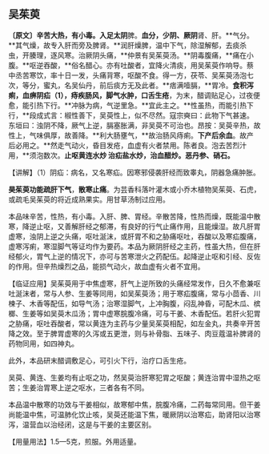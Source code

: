 ## **吴茱萸**

**〔原文〕辛苦大热，有小毒。入足太阴**脾。**血分，少阴、厥阴**肾、肝。**气分。**其气燥，故专入肝而旁及脾肾。**润肝燥脾，温中下气，除湿解郁，去痰杀虫，开腠理，逐风寒。治厥阴头痛，**仲景有吴茱萸汤。**阴毒腹痛，**痛在小腹。**呕逆吞酸，**俗名醋心。亦有吐酸者，宜降火清痰，用吴茱萸作响导。蔡中丞苦寒饮，率十日一发，头痛背寒，呕酸不食。得一方，茯苓、吴茱萸汤泡七次，等分，蜜丸，名吴仙丹，前后痰方无及此者。**痞满噎膈，**胃冷。**食积泻痢，血痹阴疝（1），痔疾肠风，脚气水肿，口舌生疮**，为末，醋调贴足心，过夜便愈，能引热下行。**冲脉为病，气逆里急。**宜此主之。**性虽热，而能引热下行，**段成式言：椒性善下，吴萸性上，似不尽然。寇宗奭曰：此物下气甚速。东垣曰：浊阴不降，厥气上逆，膈塞胀满，非吴萸不可治也。昂按：吴萸辛热，故性上，气味俱厚，故善降。**利大肠壅气，**故治肠风痔痢。**下产后余血**。故产后必用之。**然走气动火，昏目发疮，血虚有火者禁用。陈者良。泡去苦烈汁用，**须泡数次。**止呕黄连水炒  治疝盐水炒，治血醋炒。恶丹参、硝石。**

【讲解】（1）阴疝：病名，又名寒疝。因寒邪侵袭肝经而致睾丸，阴器急痛肿胀。

**昊茱萸功能疏肝下气**，**散寒止痛**。为芸香科落叶灌木或小乔木植物吴茱萸、石虎，或疏毛吴茱萸的将近成熟果实。用甘草汤制过应用。

本品味辛苦，性热，有小毒。入肝、脾、胃经。辛散苦降，性热而燥，既能温中散寒，降逆止呕，又善解肝经之郁滞，有良好的行气止痛作用，且能燥湿。故凡肝胃虚寒，浊阴上逆之头痛，呕吐涎沫，或肝胃不和之胁痛呕吐，吞酸以及寒疝腹痛，虚寒泻痢，寒湿脚气等证均作为要药。本品为厥阴肝经之主药，性虽大热，但在肝经郁火，胃气上逆的情况下，亦可与苦寒泄火之药配伍。起降逆止呕和引经、反佐的作用。但辛热燥烈之品，能损气动火，故血虚有火者不宜用。

【临证应用】吴茱萸用于中焦虚寒，肝气上逆所致的头痛经常发作，日久不愈兼呕吐涎沫者，常与人参、生姜等同用，如吴茱萸汤；用于寒疝腹痛，常与小茴香、川楝子、木香等配伍，如导气汤；治寒湿脚气，上冲胸腹，闷乱神昏，可配木瓜、槟榔、生姜等如吴萸木瓜汤；胃中虚寒脘腹冷痛，可与干姜、木香配伍。若肝火犯胃之胁痛，呕吐吞酸者，常以黄连为主药与少量吴茱萸相配，如左金丸，共奏辛开苦降之效。至于脾胃虚寒的久泻或五更泄，则与补骨脂、五味子、肉豆蔻温补脾肾的药物同用，如四神丸。

此外，本品研末醋调敷足心，可引火下行，治疗口舌生疮。

吴萸、黄连、生姜均有止呕之功，然吴萸治肝寒犯胃之呕酸；黄连治胃中湿热之呕苦；生姜治胃寒上逆之呕水，三者各有不同。

本品温中散寒的功效与干姜相似，故寒郁中焦，脘腹冷痛，二药每常同用。但干姜尚能温中焦，可温肺化饮止咳，吴萸还能温下焦，暖厥阴以治寒疝，助肾阳以治寒泻，温营血以治经闭，这是与干姜的主要区别。

【用量用法】1.5—5克，煎服。外用适量。
